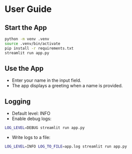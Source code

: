 # User Guide

## Start the App
```bash
python -m venv .venv
source .venv/bin/activate
pip install -r requirements.txt
streamlit run app.py
```

## Use the App
- Enter your name in the input field.
- The app displays a greeting when a name is provided.

## Logging
- Default level: INFO
- Enable debug logs:
```bash
LOG_LEVEL=DEBUG streamlit run app.py
```
- Write logs to a file:
```bash
LOG_LEVEL=INFO LOG_TO_FILE=app.log streamlit run app.py
```
